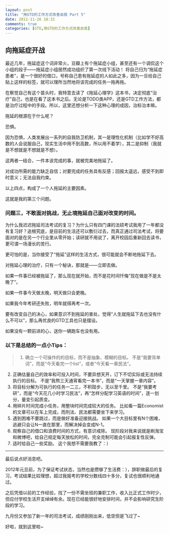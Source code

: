 ```yaml
---
layout: post
title: "用GTD的工作方式改善自我 Part 5"
date: 2012-11-26 18:32
comments: true
categories: [GTD,用GTD的工作方式改善自我]
---
```


## 向拖延症开战

最近几年，拖延症这个词非常火，豆瓣上有个拖延症小组，甚至还有一个调侃这个小组的段子——拖延症小组居然成功组织了第一次线下活动！
将自己归为“拖延症患者”，是一个很好的借口，号称自己患有拖延症的人如此之多，因为一旦给自己贴上这样的标签，就可以理所当然地将该完成的任务一拖再拖。

在察觉自己有这个苗头时，我特意去读了《拖延心理学》这本书，决定彻底“治疗”自己，也是在看了这本书之后。无论是TODO类APP，还是GTD工作方法，都是治疗过程中的手段。所以，这里还想分析一下这种心理的成因，治标治本嘛。

拖延的根源在于什么呢？

恐惧。

因为恐惧，人类发展出一系列的自我防卫机制，其一是理性化机制（比如学不好高数的人会说服自己，现实生活中用不到高数，所以用不着学），其二是抑制（我就是不想就是不想就是不想）。

这两者一结合，一件本该完成的事，就被完美地拖延了。

对成功所需的能力缺乏自信；对要完成的任务具有反感；回报太遥远，感受不到即时意义；无法自我约束。

以上四点，构成了一个人拖延的主要因素。

这就是我的第三个问题。

### 问题三，不敢面对挑战，无止境拖延自己面对改变的时间。

为什么我迟迟拖延司法考试的复习？为什么只有四门课的法硕考试我用了一年都没有复习好？追根究底，是目前的生活还可以敷衍过去，而真正通过司法考试，将要面对的是在另一个行业里从零开始；读研就不用说了，离开校园后重新回去读书，更可谓一场漫长的苦行。

更可怕的是，当你接受了“拖延”这样的生活方式，很可能就会不断地拖延下去。

对拖延心理的治疗，只有一个秘诀，那就是——立即去做。

如果一件事已经被拖延了，那么现在就开始，而不是花时间忏悔“现在做是不是太晚了”。

如果一件事今天做太晚，明天做只会更晚。

如果我今年考研还失败，明年就得再考一次。

要有改变自己的决心，如果意识不到拖延的害处，觉得“人生就拖延下去也没有什么不可以”，那么再优良的GTD工具也只是摆设。

如果没有一颗前进的心，送你一辆跑车也没有用。

### 以下是总结的一点小Tips：

> 1. 确立一个可操作的的目标，而不是抽象、模糊的目标。
   不是“我要背单词”，而是“今天看完一个list”，或者“今天看一章民法”。
2. 正确估量自己的效率和可投入时间，不要异想天开，订下不切实际或无法持续执行的目标。
   不是“我熬三天通宵看完一本书”，而是“一天掌握一章内容”。
3. 将目标分解为可执行的任务一二三，不积跬步，无以至千里。
不是“我要考研”，而是“今天花几小时学习民法”，再“怎样分配学习英语的时间”，逐一划分，量变引起质变。
4. 用碎片时间完成小任务，用整块时间完成较大的任务。
比如看一篇Economist的文章可以在车上完成，而刑法、民法都需要坐下来学习。
5. 遇到困难不要跳过，而是做好准备迎接挑战。
如果一个大目标里有N个困难，逃避只会让N一直在那里，而解决掉会变成N-1。
6. 观察自己的借口和浪费时间的方式，有意识戒除。
现阶段对我来说就是刷淘宝和微博吧，给自己规定每天放松的时间，完全克制可能会引起报复性反弹。
7. 适时给自己一些奖励。
这个我想不需要我教了：）


* * *

最后说点好消息吧。

2012年元旦前，为了保证考试状态，当然也是攒够了生活费：），辞职做最后的复习，考试结果比较理想，超过我报考的学校分数线四十多分，复试也很顺利地通过。

之后凭借以前的工作经验，找了一份不需坐班的兼职工作，收入比正式工作时少，但应付学校生活开支绰绰有余。现在已经能很好地安排时间，并不会影响研究生阶段的学习。

九月份又参加了新一年的司法考试，成绩刚刚出来，低空但是飞过了~

好啦，就到这里啦~